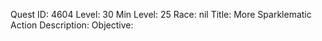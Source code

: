 Quest ID: 4604
Level: 30
Min Level: 25
Race: nil
Title: More Sparklematic Action
Description: 
Objective: 
